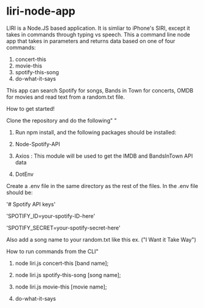 # liri-node-app


LIRI is a Node.JS based application. It is simliar to iPhone's SIRI, except it takes in commands through typing vs speech. This a command line node app that takes in parameters and returns data based on one of four commands:

1. concert-this 
2. movie-this 
3. spotify-this-song
4. do-what-it-says 
  
  This app can search Spotify for songs, Bands in Town for concerts,  OMDB for movies and read text from a random.txt file. 

How to get started! 

Clone the repository and do the following" "

1. Run npm install, and the following packages should be installed:

2. Node-Spotify-API

3. Axios : This module will be used to get the IMDB and BandsInTown API data

4. DotEnv

Create a .env file in the same directory as the rest of the files. In the .env file should be:

'# Spotify API keys'

'SPOTIFY_ID=your-spotify-ID-here'

'SPOTIFY_SECRET=your-spotify-secret-here'

Also add a song name to your random.txt like this ex. ("I Want it Take Way")


How to run commands from the CLI"

1. node liri.js concert-this [band name];

2. node liri.js spotify-this-song [song name];

3. node liri.js movie-this [movie name];

4. do-what-it-says  

